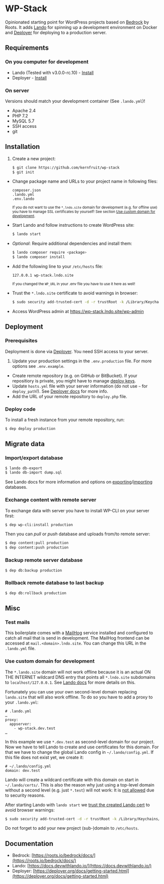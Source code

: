 # WP-Stack

Opinionated starting point for WordPress projects based on [Bedrock](https://roots.io/bedrock/) by Roots. It adds [Lando](https://docs.devwithlando.io/) for spinning up a development environment on Docker and [Deployer](https://deployer.org/) for deploying to a production server.

## Requirements

### On you computer for development
* Lando (Tested with v3.0.0-rc.10) - [Install](https://docs.devwithlando.io/installation/system-requirements.html)
* Deployer - [Install](https://deployer.org/docs/getting-started.html)

### On server

Versions should match your development container (See `.lando.yml`)!

* Apache 2.4
* PHP 7.2
* MySQL 5.7
* SSH access
* git

## Installation

1. Create a new project:
    ```sh
    $ git clone https://github.com/kernfruit/wp-stack
    $ git init
    ```

- Change package name and URLs to your project name in following files:
  ```
  composer.json
  .lando.yml
  .env.lando
  ```
  <small>If you do not want to use the `*.lndo.site` domain for development (e.g. for offline use) you have to manage SSL certificates by yourself! See section [Use custom domain for development](#use-custom-domain-for-development).</small>

- Start Lando and follow instructions to create WordPress site:
    ```sh
    $ lando start
    ```
- *Optional*: Require additional dependencies and install them:
    ```sh
    $ lando composer require <package>
    $ lando composer install
    ```
- Add the following line to your `/etc/hosts` file:
  ```
  127.0.0.1 wp-stack.lndo.site
  ```
  <small>If you changed the `WP_URL` in your .env file you have to use it here as well!</small>

- Trust the `*.lndo.site` certificate to avoid warnings in browser:
  ```sh
  $ sudo security add-trusted-cert -d -r trustRoot -k /Library/Keychains/System.keychain ~/.lando/certs/lndo.site.pem
  ```

- Access WordPress admin at https://wp-stack.lndo.site/wp-admin

## Deployment

### Prerequisites

Deployment is done via [Deployer](https://deployer.org/). You need SSH access to your server.

1. Update your production settings in the `.env.production` file. For more options see `.env.example`.
- Create remote repository (e.g. on GitHub or BitBucket). If your repositiory is private, you might have to manage [deploy keys](https://deployer.org/docs/advanced/deploy-and-git.html#deploy-keys).
- Update `hosts.yml` file with your server information (do not use `~` for `deploy_path`!). See [Deployer docs](https://deployer.org/docs/hosts.html) for more info.
- Add the URL of your remote repository to `deploy.php` file.

### Deploy code

To install a fresh instance from your remote repository, run:

```sh
$ dep deploy production
```

## Migrate data

### Import/export database

```sh
$ lando db-export
$ lando db-import dump.sql
```

See Lando docs for more information and options on [exporting](https://docs.devwithlando.io/guides/db-export.html)/[importing](https://docs.devwithlando.io/guides/db-import.html) databases.

### Exchange content with remote server

To exchange data with server you have to install WP-CLI on your server first:

```sh
$ dep wp-cli:install production
```

Then you can *pull* or *push* database and uploads from/to remote server:

```sh
$ dep content:pull production
$ dep content:push production
```

### Backup remote server database

```sh
$ dep db:backup production
```

### Rollback remote database to last backup

```sh
$ dep db:rollback production
```

## Misc

### Test mails

This boilerplate comes with a [MailHog](https://github.com/mailhog/MailHog) service installed and configured to catch all mail that is send in development. The MailHog frontend can be accessed at `mail.<domain>.lndo.site`. You can change this URL in the `.lando.yml` file.

### Use custom domain for development

The `*.lando.site` domain will not work offline because it is an actual ON THE INTERNET wildcard DNS entry that points all `*.lndo.site` subdomains to `localhost/127.0.0.1`. See [Lando docs](https://docs.devwithlando.io/config/proxy.html) for more details on this.

Fortunately you can use your own second-level domain replacing `lando.site` that will also work offline. To do so you have to add a proxy to your `.lando.yml`:

```
# .lando.yml
…
proxy:
  appserver:
    - wp-stack.dev.test
…
```

In this example we use `*.dev.test` as second-level domain for our project. Now we have to tell Lando to create and use certificates for this domain. For that we have to change the global Lando config in `~/.lando/config.yml`. If this file does not exist yet, we create it:

```
# ~/.lando/config.yml
domain: dev.test
```

Lando will create a wildcard certificate with this domain on start in `~/.lando/certs/`. This is also the reason why just using a top-level domain without a second level (e.g. just `*.test`) will not work: It is [not allowed](https://en.m.wikipedia.org/wiki/Wildcard_certificate#Limitations) due to security reasons.

After starting Lando with `lando start` we [trust the created Lando cert](https://docs.devwithlando.io/config/security.html#trusting-the-ca) to avoid browser warnings:

```sh
$ sudo security add-trusted-cert -d -r trustRoot -k /Library/Keychains/System.keychain ~/.lando/certs/dev.test.pem
```

Do not forget to add your new project (sub-)domain to `/etc/hosts`.

## Documentation

- Bedrock: [https://roots.io/bedrock/docs/](https://roots.io/bedrock/docs/)
- Lando: [https://docs.devwithlando.io/](https://docs.devwithlando.io/)
- Deployer: [https://deployer.org/docs/getting-started.html](https://deployer.org/docs/getting-started.html)
